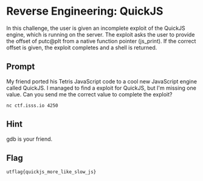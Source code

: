 # Reverse Engineering: QuickJS
In this challenge, the user is given an incomplete exploit of the QuickJS
engine, which is running on the server. The exploit asks the user to provide 
the offset of putc@plt from a native function pointer (js\_print). If the 
correct offset is given, the exploit completes and a shell is returned.

## Prompt
My friend ported his Tetris JavaScript code to a cool new JavaScript engine 
called QuickJS. I managed to find a exploit for QuickJS, but I'm missing one 
value. Can you send me the correct value to complete the exploit?

`nc ctf.isss.io 4250`

## Hint
gdb is your friend.

## Flag
`utflag{quickjs_more_like_slow_js}`

